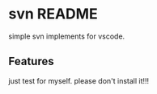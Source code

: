 # svn README

simple svn implements for vscode.

## Features

just test for myself. please don't install it!!!